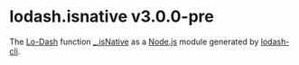 # lodash.isnative v3.0.0-pre

The [Lo-Dash](https://lodash.com/) function [_.isNative](http://lodash.com/docs#isNative) as a [Node.js](http://nodejs.org/) module generated by [lodash-cli](https://www.npmjs.com/package/lodash-cli).
